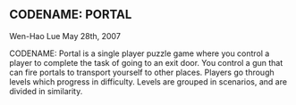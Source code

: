 CODENAME: PORTAL
---------------------------------------------------------
Wen-Hao Lue	  							   May 28th, 2007

CODENAME: Portal is a single player puzzle game where you 
control a player to complete the task of going to an exit 
door.  You control a gun that can fire portals to 
transport yourself to other places.  Players go through 
levels which progress in difficulty.  Levels are grouped 
in scenarios, and are divided in similarity.

